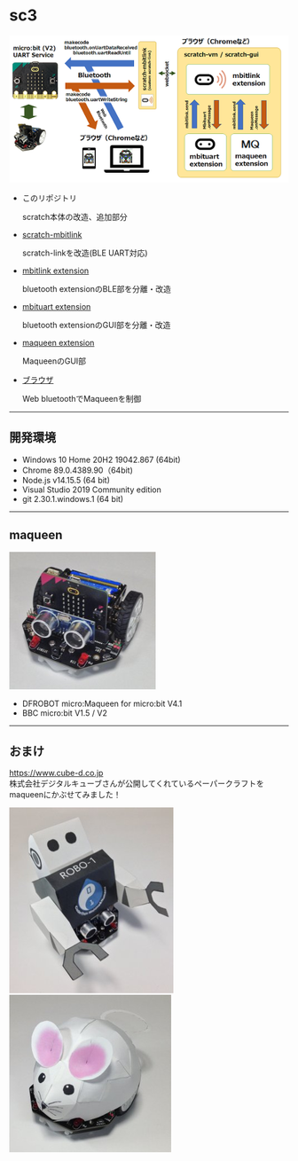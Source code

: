# sc3

![](images/mbituart.png)

- このリポジトリ

	scratch本体の改造、追加部分

- [scratch-mbitlink](https://github.com/marron9999/sc3-mbitlink/blob/master/README_jp.md)

	scratch-linkを改造(BLE UART対応)

- [mbitlink extension](https://github.com/marron9999/sc3-mbitlink/blob/master/README_jp.md)

	bluetooth extensionのBLE部を分離・改造

- [mbituart extension](https://github.com/marron9999/sc3-mbituart/blob/master/README_jp.md)

	bluetooth extensionのGUI部を分離・改造

- [maqueen extension](https://github.com/marron9999/sc3-maqueen/blob/master/README_jp.md)

	MaqueenのGUI部

- [ブラウザ](https://github.com/marron9999/maqueen/blob/master/README_jp.md)

	Web bluetoothでMaqueenを制御

<hr>

## 開発環境

- Windows 10 Home 20H2 19042.867 (64bit)
- Chrome 89.0.4389.90（64bit)
- Node.js v14.15.5 (64 bit)
- Visual Studio 2019 Community edition
- git 2.30.1.windows.1 (64 bit)

<hr>

## maqueen

![](images/Img_0033.jpg)

- DFROBOT micro:Maqueen for micro:bit V4.1
- BBC micro:bit V1.5 / V2

<hr>

## おまけ

https://www.cube-d.co.jp<br>
株式会社デジタルキューブさんが公開してくれているペーパークラフトをmaqueenにかぶせてみました！

![](images/Img_0045.jpg) ![](images/Img_0036.jpg)

